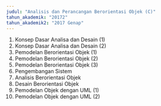 ```yaml
---
judul: "Analisis dan Perancangan Berorientasi Objek (C)"
tahun_akademik: "20172"
tahun_akademik2: "2017 Genap"
---
```


1. Konsep Dasar Analisa dan Desain (1)
2. Konsep Dasar Analisa dan Desain (2)
3. Pemodelan Berorientasi Objek (1)
4. Pemodelan Berorientasi Objek (2)
5. Pemodelan Berorientasi Objek (3)
6. Pengembangan Sistem
7. Analisis Berorientasi Objek
8. Desain Berorientasi Objek
9. Pemodelan Objek dengan UML (1)
10. Pemodelan Objek dengan UML (2)
